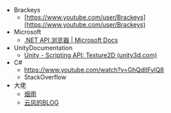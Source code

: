 *   Brackeys
    *   [https://www.youtube.com/user/Brackeys](https://www.youtube.com/user/Brackeys)
*   Microsoft
    *   [.NET API 浏览器 | Microsoft Docs](https://docs.microsoft.com/zh-cn/dotnet/api/?view=net-5.0)
*   UnityDocumentation
    *   [Unity - Scripting API: Texture2D (unity3d.com)](https://docs.unity3d.com/ScriptReference/Texture2D.html)
*   C#
    *   https://www.youtube.com/watch?v=GhQdlIFylQ8
    *   StackOverflow
*   大佬
    *   [烟雨](https://www.lfzxb.top/archives/)
    *   [云风的BLOG](http://codingnow.com/)
